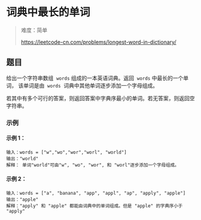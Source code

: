 # 词典中最长的单词

> 难度：简单
>
> https://leetcode-cn.com/problems/longest-word-in-dictionary/

## 题目

给出一个字符串数组  `words` 组成的一本英语词典。返回  `words` 中最长的一个单词，
该单词是由  `words`  词典中其他单词逐步添加一个字母组成。

若其中有多个可行的答案，则返回答案中字典序最小的单词。若无答案，则返回空字符串。



### 示例

#### 示例 1：

```
输入：words = ["w","wo","wor","worl", "world"]
输出："world"
解释： 单词"world"可由"w", "wo", "wor", 和 "worl"逐步添加一个字母组成。
```

#### 示例 2：

```
输入：words = ["a", "banana", "app", "appl", "ap", "apply", "apple"]
输出："apple"
解释："apply" 和 "apple" 都能由词典中的单词组成。但是 "apple" 的字典序小于 "apply"
```
